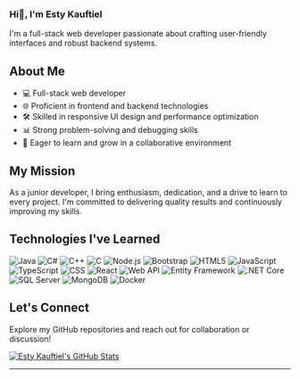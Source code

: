 ### Hi👋, I'm Esty Kauftiel

I'm a full-stack web developer passionate about crafting user-friendly interfaces and robust backend systems.

## About Me

- 💻 Full-stack web developer
- 🌐 Proficient in frontend and backend technologies
- 🛠️ Skilled in responsive UI design and performance optimization
- 📊 Strong problem-solving and debugging skills
- 🌱 Eager to learn and grow in a collaborative environment

## My Mission

As a junior developer, I bring enthusiasm, dedication, and a drive to learn to every project. I'm committed to delivering quality results and continuously improving my skills.

## Technologies I've Learned

![Java](https://img.shields.io/badge/-Java-007396?logo=java&style=flat-square)
![C#](https://img.shields.io/badge/-C%23-239120?logo=c-sharp&style=flat-square)
![C++](https://img.shields.io/badge/-C%2B%2B-00599C?logo=c%2B%2B&style=flat-square)
![C](https://img.shields.io/badge/-C-00599C?logo=c&style=flat-square)
![Node.js](https://img.shields.io/badge/-Node.js-339933?logo=node.js&style=flat-square)
![Bootstrap](https://img.shields.io/badge/-Bootstrap-7952B3?logo=bootstrap&style=flat-square)
![HTML5](https://img.shields.io/badge/-HTML5-E34F26?logo=html5&style=flat-square)
![JavaScript](https://img.shields.io/badge/-JavaScript-F7DF1E?logo=javascript&style=flat-square)
![TypeScript](https://img.shields.io/badge/-TypeScript-3178C6?logo=typescript&style=flat-square)
![CSS](https://img.shields.io/badge/-CSS-1572B6?logo=css3&style=flat-square)
![React](https://img.shields.io/badge/-React-61DAFB?logo=react&style=flat-square)
![Web API](https://img.shields.io/badge/-Web%20API-00599C?style=flat-square)
![Entity Framework](https://img.shields.io/badge/-Entity%20Framework-512BD4?style=flat-square)
![.NET Core](https://img.shields.io/badge/-.NET%20Core-512BD4?style=flat-square)
![SQL Server](https://img.shields.io/badge/-SQL%20Server-CC2927?logo=microsoft-sql-server&style=flat-square)
![MongoDB](https://img.shields.io/badge/-MongoDB-47A248?logo=mongodb&style=flat-square)
![Docker](https://img.shields.io/badge/-Docker-2496ED?logo=docker&style=flat-square)

## Let's Connect

Explore my GitHub repositories and reach out for collaboration or discussion!

[![Esty Kauftiel's GitHub Stats](https://github-readme-stats.vercel.app/api?username=EstyKauftiel&show_icons=true&theme=THEME_NAME_HERE)](https://github.com/EstyKauftiel)

---




